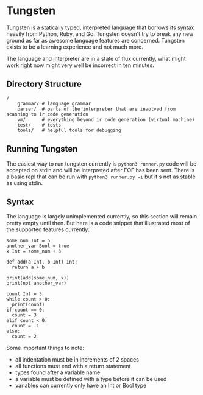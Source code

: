 
Tungsten
=======

Tungsten is a statically typed, interpreted language that borrows its syntax heavily from Python, Ruby, and Go. Tungsten doesn't try to break any new ground as far as awesome language features are concerned. Tungsten exists to be a learning experience and not much more.

The language and interpreter are in a state of flux currently, what might work right now might very well be incorrect in ten minutes. 

Directory Structure
-------

```
/
    grammar/ # language grammar
    parser/  # parts of the interpreter that are involved from scanning to ir code generation
    vm/      # everything beyond ir code generation (virtual machine)
    test/    # tests
    tools/   # helpful tools for debugging
```

Running Tungsten
-------

The easiest way to run tungsten currently is `python3 runner.py` code will be accepted on stdin and will be interpreted after EOF has been sent. There is a basic repl that can be run with `python3 runner.py -i` but it's not as stable as using stdin.

Syntax
-------

The language is largely unimplemented currently, so this section will remain pretty empty until then. But here is a code snippet that illustrated most of the supported features currently:

```
some_num Int = 5
another_var Bool = true
x Int = some_num + 3

def add(a Int, b Int) Int:
  return a + b

print(add(some_num, x))
print(not another_var)

count Int = 5
while count > 0:
  print(count)
if count == 0:
  count = 3
elif count < 0:
  count = -1
else: 
  count = 2
```

Some important things to note:
- all indentation must be in increments of 2 spaces
- all functions must end with a return statement
- types found after a variable name
- a variable must be defined with a type before it can be used
- variables can currently only have an Int or Bool type




